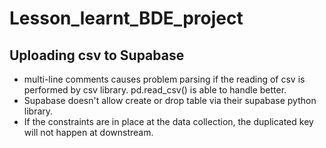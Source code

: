 # Lesson_learnt_BDE_project

## Uploading csv to Supabase
- multi-line comments causes problem parsing if the reading of csv is performed by csv library. pd.read_csv() is able to handle better.
- Supabase doesn't allow create or drop table via their supabase python library.
- If the constraints are in place at the data collection, the duplicated key will not happen at downstream.
